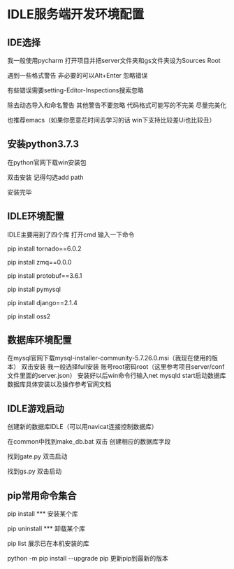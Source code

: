 # IDLE服务端开发环境配置
## IDE选择
我一般使用pycharm 打开项目并把server文件夹和gs文件夹设为Sources Root

遇到一些格式警告 非必要的可以Alt+Enter 忽略错误

有些错误需要setting-Editor-Inspections搜索忽略

除去动态导入和命名警告 其他警告不要忽略 代码格式可能写的不完美 尽量完美化

也推荐emacs（如果你愿意花时间去学习的话 win下支持比较差Ui也比较丑）

## 安装python3.7.3

在python官网下载win安装包

双击安装 记得勾选add path

安装完毕

## IDLE环境配置

IDLE主要用到了四个库 打开cmd 输入一下命令

pip install tornado==6.0.2

pip install zmq==0.0.0

pip install protobuf==3.6.1

pip install pymysql

pip install django==2.1.4

pip install oss2

## 数据库环境配置
在mysql官网下载mysql-installer-community-5.7.26.0.msi（我现在使用的版本）
双击安装 我一般选择full安装
账号root密码root（这里参考项目server/conf文件里面的server.json）
安装好以后win命令行输入net mysqld start启动数据库
数据库具体安装以及操作参考官网文档

## IDLE游戏启动

创建新的数据库IDLE（可以用navicat连接控制数据库）

在common中找到make_db.bat 双击 创建相应的数据库字段

找到gate.py 双击启动

找到gs.py 双击启动

## pip常用命令集合

pip install ***    安装某个库

pip uninstall ***  卸载某个库

pip list 展示已在本机安装的库

python -m pip install --upgrade pip 更新pip到最新的版本